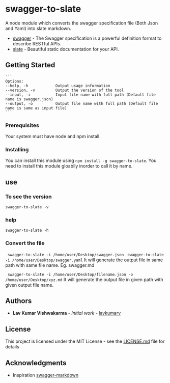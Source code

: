 # swagger-to-slate

A node module which converts the swagger specification file (Both Json and Yaml) into slate markdown.

* [swagger](http://swagger.io/) - The Swagger specification is a powerful definition format to describe RESTful APIs.
* [slate](https://github.com/lord/slate) - Beautiful static documentation for your API.

## Getting Started
    ```
    Options: 
    --help, -h            Output usage information
    --version, -v         Output the version of the tool
    --input, -i           Input file name with full path (Default file name is swagger.json)
    --output, -o          Output file name with full path (Default file name is same as input file)
    ```

### Prerequisites

Your system must have node and npm install.

### Installing

You can install this module using `npm install -g swagger-to-slate`.
You need to install this module gloablly inorder to call it by name.

## use

### To see the version

``` swagger-to-slate -v ```

### help

``` swagger-to-slate -h ```

### Convert the file

``` swagger-to-slate -i /home/user/Desktop/swagger.json```
``` swagger-to-slate -i /home/user/Desktop/swagger.yaml```
It will generate the output file in same path with same file name. Eg. swagger.md

``` swagger-to-slate -i /home/user/Desktop/filename.json -o /home/user/Desktop/xyz.md```
It will generate the output file in given path with given output file name.

## Authors

* **Lav Kumar Vishwakarma** - *Initial work* - [lavkumarv](https://github.com/lavkumarv)

## License

This project is licensed under the MIT License - see the [LICENSE.md](LICENSE.md) file for details

## Acknowledgments

* Inspiration 
    [swagger-markdown](https://github.com/syroegkin/swagger-markdown)
